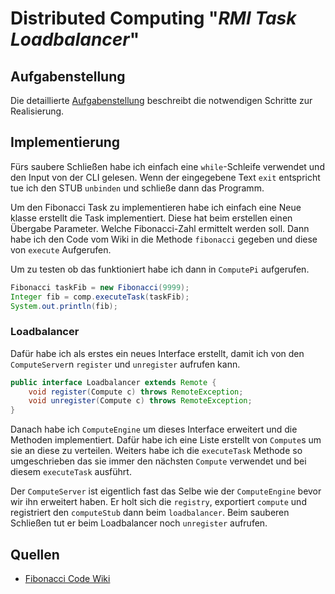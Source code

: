 # Distributed Computing "*RMI Task Loadbalancer*" 

## Aufgabenstellung
Die detaillierte [Aufgabenstellung](TASK.md) beschreibt die notwendigen Schritte zur Realisierung.

## Implementierung
Fürs saubere Schließen habe ich einfach eine `while`-Schleife verwendet und den Input von der CLI gelesen. Wenn der eingegebene Text `exit` entspricht tue ich den STUB `unbinden` und schließe dann das Programm.

Um den Fibonacci Task zu implementieren habe ich einfach eine Neue klasse erstellt die Task implementiert. Diese hat beim erstellen einen Übergabe Parameter. Welche Fibonacci-Zahl ermittelt werden soll. Dann habe ich den Code vom Wiki in die Methode `fibonacci` gegeben und diese von `execute` Aufgerufen.

Um zu testen ob das funktioniert habe ich dann in `ComputePi` aufgerufen.

```java
Fibonacci taskFib = new Fibonacci(9999);
Integer fib = comp.executeTask(taskFib);
System.out.println(fib);
```

### Loadbalancer

Dafür habe ich als erstes ein neues Interface erstellt, damit ich von den `ComputeServer`n `register` und `unregister` aufrufen kann.

```java
public interface Loadbalancer extends Remote {
    void register(Compute c) throws RemoteException;
    void unregister(Compute c) throws RemoteException;
}
```

Danach habe ich `ComputeEngine` um dieses Interface erweitert und die Methoden implementiert. Dafür habe ich eine Liste erstellt von `Compute`s um sie an diese zu verteilen. Weiters habe ich die `executeTask` Methode so umgeschrieben das sie immer den nächsten `Compute` verwendet und bei diesem `executeTask` ausführt.

Der `ComputeServer` ist eigentlich fast das Selbe wie der `ComputeEngine` bevor wir ihn erweitert haben. Er holt sich die `registry`, exportiert `compute` und registriert den `computeStub` dann beim `loadbalancer`. Beim sauberen Schließen tut er beim Loadbalancer noch  `unregister` aufrufen.

## Quellen

* [Fibonacci Code Wiki](https://en.wikibooks.org/wiki/Algorithm_Implementation/Mathematics/Fibonacci_Number_Program#Java)